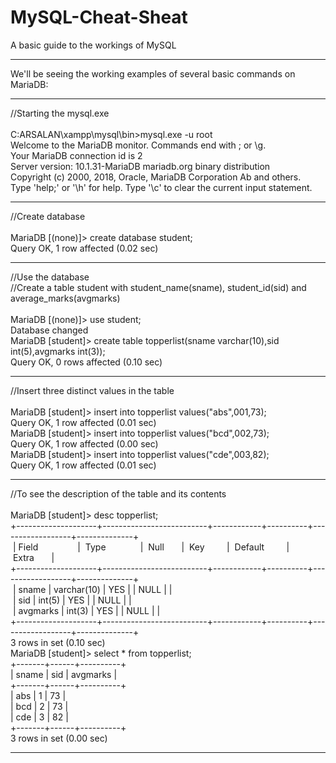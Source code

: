 # MySQL-Cheat-Sheat
A basic guide to the workings of MySQL
<hr>
We'll be seeing the working examples of several basic commands on MariaDB:
<hr>
//Starting the mysql.exe
<br><br>
C:ARSALAN\xampp\mysql\bin>mysql.exe -u root <br>
Welcome to the MariaDB monitor. Commands end with ; or \g.<br>
Your MariaDB connection id is 2<br>
Server version: 10.1.31-MariaDB mariadb.org binary distribution<br>
Copyright (c) 2000, 2018, Oracle, MariaDB Corporation Ab and others.<br>
Type 'help;' or '\h' for help. Type '\c' to clear the current input statement.<br>
<hr>
//Create database
<br><br>
MariaDB [(none)]> create database student;<br>
Query OK, 1 row affected (0.02 sec)<br>
<hr>
//Use the database<br>
//Create a table student with student_name(sname), student_id(sid) and average_marks(avgmarks)
<br><br>
MariaDB [(none)]> use student;<br>
Database changed<br>
MariaDB [student]> create table topperlist(sname varchar(10),sid int(5),avgmarks int(3));<br>
Query OK, 0 rows affected (0.10 sec)<br>
<hr>
//Insert three distinct values in the table
<br><br>
MariaDB [student]> insert into topperlist values("abs",001,73);<br>
Query OK, 1 row affected (0.01 sec)<br>
MariaDB [student]> insert into topperlist values("bcd",002,73);<br>
Query OK, 1 row affected (0.00 sec)<br>
MariaDB [student]> insert into topperlist values("cde",003,82);<br>
Query OK, 1 row affected (0.01 sec)<br>
<hr>
//To see the description of the table and its contents
<br><br>
MariaDB [student]> desc topperlist;<br>
+--------------------+--------------------------+------------+----------+------------------+--------------+<br>
&nbsp;|&nbsp;Field&nbsp;&nbsp;&nbsp;&nbsp;&nbsp;&nbsp;&nbsp;&nbsp;&nbsp;&nbsp;&nbsp;&nbsp;&nbsp;&nbsp;&nbsp;&nbsp;|
&nbsp;Type&nbsp;&nbsp;&nbsp;&nbsp;&nbsp;&nbsp;&nbsp;&nbsp;&nbsp;&nbsp;&nbsp;&nbsp;&nbsp;&nbsp;|
&nbsp;Null&nbsp;&nbsp;&nbsp;&nbsp;&nbsp;&nbsp;&nbsp;|
&nbsp;Key&nbsp;&nbsp;&nbsp;&nbsp;&nbsp;&nbsp;&nbsp;&nbsp;&nbsp;|
&nbsp;Default&nbsp;&nbsp;&nbsp;&nbsp;&nbsp;&nbsp;&nbsp;&nbsp;&nbsp;|
&nbsp;Extra&nbsp;&nbsp;&nbsp;&nbsp;&nbsp;&nbsp;&nbsp;|<br>
+--------------------+--------------------------+------------+----------+------------------+--------------+<br>
&nbsp;| sname    | varchar(10) | YES  |     | NULL    |       |<br>
&nbsp;| sid      | int(5)      | YES  |     | NULL    |       |<br>
&nbsp;| avgmarks | int(3)      | YES  |     | NULL    |       |<br>
+--------------------+--------------------------+------------+----------+------------------+--------------+<br>
3 rows in set (0.10 sec)<br>
MariaDB [student]> select * from topperlist;<br>
+-------+------+----------+<br>
| sname | sid  | avgmarks |<br>
+-------+------+----------+<br>
| abs   |    1 |       73 |<br>
| bcd   |    2 |       73 |<br>
| cde   |    3 |       82 |<br>
+-------+------+----------+<br>
3 rows in set (0.00 sec)<br>
<hr>
